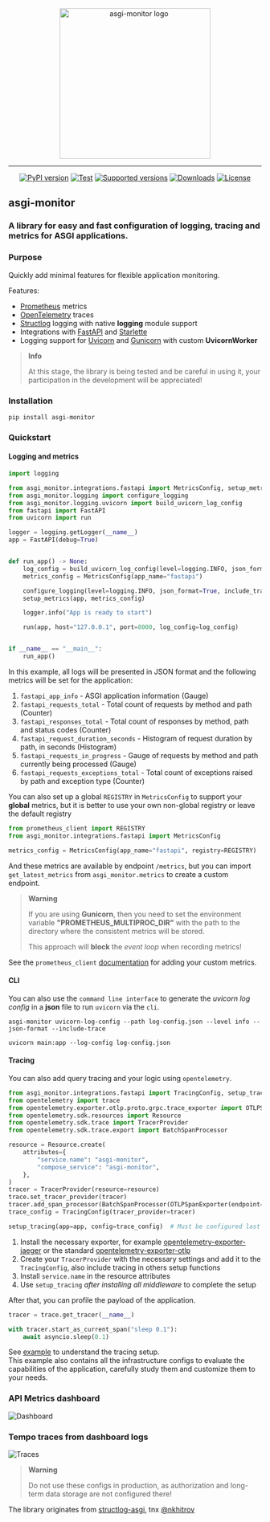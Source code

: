 <div align="center">
  <pictire>
    <img alt="asgi-monitor logo" src="docs/images/logo.png" height="300">
  </pictire>

  <hr>

  [![PyPI version](https://badge.fury.io/py/asgi-monitor.svg)](https://pypi.python.org/pypi/asgi-monitor)
  [![Test](https://github.com/draincoder/asgi-monitor/actions/workflows/ci.yaml/badge.svg)](https://github.com/draincoder/asgi-monitor/actions/workflows/ci.yaml)
  [![Supported versions](https://img.shields.io/pypi/pyversions/asgi-monitor.svg)](https://pypi.python.org/pypi/asgi-monitor)
  [![Downloads](https://img.shields.io/pypi/dm/asgi-monitor.svg)](https://pypistats.org/packages/asgi-monitor)
  [![License](https://img.shields.io/github/license/draincoder/asgi-monitor)](https://github.com/draincoder/asgi-monitor/blob/master/LICENSE)

</div>

## asgi-monitor
### A library for easy and fast configuration of logging, tracing and metrics for ASGI applications.

### Purpose

Quickly add minimal features for flexible application monitoring.

Features:
 - [Prometheus](https://prometheus.io) metrics
 - [OpenTelemetry](https://opentelemetry.io) traces
 - [Structlog](https://www.structlog.org/) logging with native **logging** module support
 - Integrations with [FastAPI](https://fastapi.tiangolo.com) and [Starlette](https://www.starlette.io)
 - Logging support for [Uvicorn](https://www.uvicorn.org) and [Gunicorn](https://gunicorn.org) with custom **UvicornWorker**

> **Info**
>
> At this stage, the library is being tested and be careful in using it,
> your participation in the development will be appreciated!


### Installation

```shell
pip install asgi-monitor
```

### Quickstart

#### Logging and metrics

```python
import logging

from asgi_monitor.integrations.fastapi import MetricsConfig, setup_metrics
from asgi_monitor.logging import configure_logging
from asgi_monitor.logging.uvicorn import build_uvicorn_log_config
from fastapi import FastAPI
from uvicorn import run

logger = logging.getLogger(__name__)
app = FastAPI(debug=True)


def run_app() -> None:
    log_config = build_uvicorn_log_config(level=logging.INFO, json_format=True, include_trace=False)
    metrics_config = MetricsConfig(app_name="fastapi")

    configure_logging(level=logging.INFO, json_format=True, include_trace=False)
    setup_metrics(app, metrics_config)

    logger.info("App is ready to start")

    run(app, host="127.0.0.1", port=8000, log_config=log_config)


if __name__ == "__main__":
    run_app()
```

In this example, all logs will be presented in JSON format and the following metrics will be set for the application:
1. `fastapi_app_info` - ASGI application information (Gauge)
2. `fastapi_requests_total` - Total count of requests by method and path (Counter)
3. `fastapi_responses_total` - Total count of responses by method, path and status codes (Counter)
4. `fastapi_request_duration_seconds` - Histogram of request duration by path, in seconds (Histogram)
5. `fastapi_requests_in_progress` - Gauge of requests by method and path currently being processed (Gauge)
6. `fastapi_requests_exceptions_total` - Total count of exceptions raised by path and exception type (Counter)

You can also set up a global `REGISTRY` in `MetricsConfig` to support your **global** metrics,
but it is better to use your own non-global registry or leave the default registry

```python
from prometheus_client import REGISTRY
from asgi_monitor.integrations.fastapi import MetricsConfig

metrics_config = MetricsConfig(app_name="fastapi", registry=REGISTRY)
```


And these metrics are available by endpoint `/metrics`,
but you can import `get_latest_metrics` from `asgi_monitor.metrics` to create a custom endpoint.

> **Warning**
>
> If you are using **Gunicorn**, then you need to set the environment variable **"PROMETHEUS_MULTIPROC_DIR"**
> with the path to the directory where the consistent metrics will be stored.
>
> This approach will **block** the _event loop_ when recording metrics!

See the `prometheus_client` [documentation](https://prometheus.github.io/client_python/) for adding your custom metrics.

#### CLI

You can also use the `command line interface` to generate the _uvicorn log config_ in a **json** file
to run `uvicorn` via the `cli`.

```shell
asgi-monitor uvicorn-log-config --path log-config.json --level info --json-format --include-trace

uvicorn main:app --log-config log-config.json
```

#### Tracing

You can also add query tracing and your logic using `opentelemetry`.

```python
from asgi_monitor.integrations.fastapi import TracingConfig, setup_tracing
from opentelemetry import trace
from opentelemetry.exporter.otlp.proto.grpc.trace_exporter import OTLPSpanExporter
from opentelemetry.sdk.resources import Resource
from opentelemetry.sdk.trace import TracerProvider
from opentelemetry.sdk.trace.export import BatchSpanProcessor

resource = Resource.create(
    attributes={
        "service.name": "asgi-monitor",
        "compose_service": "asgi-monitor",
    },
)
tracer = TracerProvider(resource=resource)
trace.set_tracer_provider(tracer)
tracer.add_span_processor(BatchSpanProcessor(OTLPSpanExporter(endpoint="http://asgi-monitor.tempo:4317")))
trace_config = TracingConfig(tracer_provider=tracer)

setup_tracing(app=app, config=trace_config)  # Must be configured last
```

1. Install the necessary exporter, for example [opentelemetry-exporter-jaeger](https://pypi.org/project/opentelemetry-exporter-jaeger/) or the standard [opentelemetry-exporter-otlp](https://pypi.org/project/opentelemetry-exporter-otlp/)
2. Create your `TracerProvider` with the necessary settings and add it to the `TracingConfig`,
also include tracing in others setup functions
3. Install `service.name` in the resource attributes
4. Use `setup_tracing` _after installing all middleware_ to complete the setup

After that, you can profile the payload of the application.

```python
tracer = trace.get_tracer(__name__)

with tracer.start_as_current_span("sleep 0.1"):
    await asyncio.sleep(0.1)
```

See [example](https://github.com/draincoder/asgi-monitor/blob/develop/examples/real_world/app/main.py)
to understand the tracing setup.\
This example also contains all the infrastructure configs to evaluate the capabilities of the application,
carefully study them and customize them to your needs.

### API Metrics dashboard
![Dashboard](docs/images/dashboard.png)

### Tempo traces from dashboard logs
![Traces](docs/images/traces.png)

> **Warning**
>
> Do not use these configs in production, as authorization and long-term data storage are not configured there!
>

The library originates from [structlog-asgi](https://github.com/nkhitrov/structlog-asgi),
tnx [@nkhitrov](https://github.com/nkhitrov)
